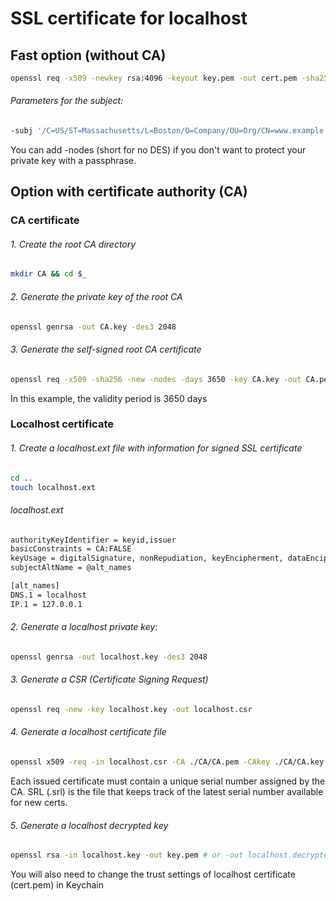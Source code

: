 # SSL certificate for localhost

## Fast option (without CA)

```sh
openssl req -x509 -newkey rsa:4096 -keyout key.pem -out cert.pem -sha256 -days 365 -nodes -subj '/CN=localhost'
```

###### Parameters for the subject:
```sh
-subj '/C=US/ST=Massachusetts/L=Boston/O=Company/OU=Org/CN=www.example.com'
```

You can add -nodes (short for no DES) if you don't want to protect your private key with a passphrase.

## Option with certificate authority (CA)

### CA certificate

###### 1. Create the root CA directory
```sh
mkdir CA && cd $_
```

###### 2. Generate the private key of the root CA
```sh
openssl genrsa -out CA.key -des3 2048
```

###### 3. Generate the self-signed root CA certificate
```sh
openssl req -x509 -sha256 -new -nodes -days 3650 -key CA.key -out CA.pem
```
In this example, the validity period is 3650 days

### Localhost certificate

###### 1. Create a localhost.ext file with information for signed SSL certificate
```sh
cd ..
touch localhost.ext
```
###### localhost.ext
```sh
authorityKeyIdentifier = keyid,issuer
basicConstraints = CA:FALSE
keyUsage = digitalSignature, nonRepudiation, keyEncipherment, dataEncipherment
subjectAltName = @alt_names

[alt_names]
DNS.1 = localhost
IP.1 = 127.0.0.1
```

###### 2. Generate a localhost private key:
```sh
openssl genrsa -out localhost.key -des3 2048
```

###### 3. Generate a CSR (Certificate Signing Request)
```sh
openssl req -new -key localhost.key -out localhost.csr
```

###### 4. Generate a localhost certificate file
```sh
openssl x509 -req -in localhost.csr -CA ./CA/CA.pem -CAkey ./CA/CA.key -CAcreateserial -days 3650 -sha256 -extfile localhost.ext -out cert.pem # or -out localhost.crt
```
Each issued certificate must contain a unique serial number assigned by the CA.
SRL (.srl) is the file that keeps track of the latest serial number available for new certs.

###### 5. Generate a localhost decrypted key
```sh
openssl rsa -in localhost.key -out key.pem # or -out localhost.decrypted.key
```

You will also need to change the trust settings of localhost certificate (cert.pem) in Keychain
